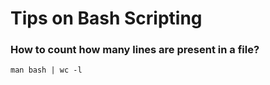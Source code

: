 # Tips on Bash Scripting

### How to count how many lines are present in a file?

`man bash | wc -l`